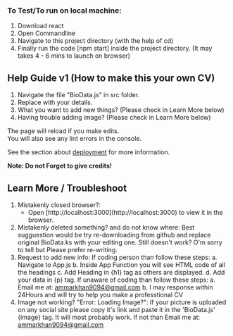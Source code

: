 
### To Test/To run on local machine:
1. Download react 
2. Open Commandline 
3. Navigate to this project directory (with the help of cd) 
4. Finally run the code [npm start] inside the project directory. (It may takes 4 - 6 mins to launch on browser)

## Help Guide v1 (How to make this your own CV)
1. Navigate the file "BioData.js" in src folder.
2. Replace with your details.
3. What you want to add new things? (Please check in Learn More below)
4. Having trouble adding image? (Please check in Learn More below)

The page will reload if you make edits.<br />
You will also see any lint errors in the console.

See the section about [deployment](https://facebook.github.io/create-react-app/docs/deployment) for more information.

**Note: Do not Forget to give credits!**


## Learn More / Troubleshoot
1. Mistakenly closed browser?: 
    <ul>
        <li>Open [http://localhost:3000](http://localhost:3000) to view it in the browser.</li>
    </ul>
2. Mistakenly deleted something? and do not know where:
    Best sugguestion would be try re-downloading from github and replace original BioData.ks with your editing one.
    Still doesn't work? O'm sorry to tell but Please prefer re-writing.
2. Request to add new info:
    If coding person than follow these steps:
        a. Navigate to App.js
        b. Inside App Function you will see HTML code of all the headings
        c. Add Heading in {h1} tag as others are displayed.
        d. Add your data in {p} tag.
    If unaware of coding than follow these steps:
        a. Email me at: ammarkhan9094@gmail.com 
        b. I may response within 24Hours and will try to help you make a professtional CV
3. Image not working? "Error: Loading Image?":
    If your picture is uploaded on any social site please copy it's link and paste it in the 'BioData.js' {image} tag.
    It will most probably work. If not than Email me at: ammarkhan9094@gmail.com 
